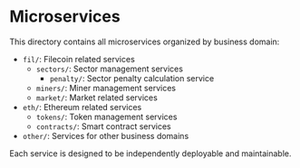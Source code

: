 # Microservices

This directory contains all microservices organized by business domain:

- `fil/`: Filecoin related services
  - `sectors/`: Sector management services
    - `penalty/`: Sector penalty calculation service
  - `miners/`: Miner management services
  - `market/`: Market related services
- `eth/`: Ethereum related services
  - `tokens/`: Token management services
  - `contracts/`: Smart contract services
- `other/`: Services for other business domains

Each service is designed to be independently deployable and maintainable.
